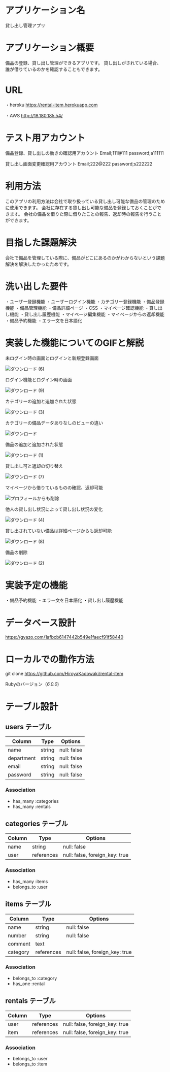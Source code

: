 # アプリケーション名

貸し出し管理アプリ

# アプリケーション概要

備品の登録、貸し出し管理ができるアプリです。
貸し出しがされている場合、誰が借りているのかを確認することもできます。

# URL

・heroku
https://rental-item.herokuapp.com

・AWS
http://18.180.185.54/

# テスト用アカウント

備品登録、貸し出しの動きの確認用アカウント
Email;111@111
password;a111111

貸し出し画面変更確認用アカウント
Email;222@222
password;s222222

# 利用方法

このアプリの利用方法は会社で取り扱っている貸し出し可能な備品の管理のために使用できます。
会社に存在する貸し出し可能な備品を登録しておくことができます。
会社の備品を借りた際に借りたことの報告、返却時の報告を行うことができます。

# 目指した課題解決

会社で備品を管理している際に、備品がどこにあるのかがわからないという課題解決を解決したかったためです。

# 洗い出した要件

・ユーザー登録機能
・ユーザーログイン機能
・カテゴリー登録機能
・備品登録機能
・備品管理機能
・備品詳細ページ
・CSS
・マイページ確認機能
・貸し出し機能
・貸し出し履歴機能
・マイページ編集機能
・マイページからの返却機能
・備品予約機能
・エラー文を日本語化

# 実装した機能についてのGIFと解説

未ログイン時の画面とログインと新規登録画面


![ダウンロード (6)](https://user-images.githubusercontent.com/71200627/105972575-1878d180-60cf-11eb-9483-3391433d4ad5.gif)


ログイン機能とログイン時の画面


![ダウンロード (9)](https://user-images.githubusercontent.com/71200627/105973369-00ee1880-60d0-11eb-8d0b-d6bebc0fe43a.gif)

カテゴリーの追加と追加された状態


![ダウンロード (3)](https://user-images.githubusercontent.com/71200627/105971803-46a9e180-60ce-11eb-9317-ced5de9c7b5d.gif)

カテゴリーの備品データありなしのビューの違い


![ダウンロード](https://user-images.githubusercontent.com/71200627/105973782-7e198d80-60d0-11eb-9cd0-ed170692ca6e.gif)


備品の追加と追加された状態


![ダウンロード (1)](https://user-images.githubusercontent.com/71200627/105971342-c1263180-60cd-11eb-9db5-93be1790f30d.gif)


貸し出し可と返却の切り替え


![ダウンロード (7)](https://user-images.githubusercontent.com/71200627/105972881-70afd380-60cf-11eb-8259-baf73db582ac.gif)


マイページから借りているものの確認、返却可能


![プロフィールからも削除](https://user-images.githubusercontent.com/71200627/105972426-f41cf500-60ce-11eb-8117-3fe0583c1d6e.gif)

他人の貸し出し状況によって貸し出し状況の変化


![ダウンロード (4)](https://user-images.githubusercontent.com/71200627/105972066-9688a880-60ce-11eb-980d-77611d89e8fd.gif)


貸し出されていない備品は詳細ページからも返却可能


![ダウンロード (8)](https://user-images.githubusercontent.com/71200627/105973103-ae146100-60cf-11eb-82fe-586305acf278.gif)



備品の削除


![ダウンロード (2)](https://user-images.githubusercontent.com/71200627/105971636-16624300-60ce-11eb-99d2-9a592a50999f.gif)


# 実装予定の機能

・備品予約機能
・エラー文を日本語化
・貸し出し履歴機能

# データベース設計

https://gyazo.com/1afbcb6147442b549e1faecf91f58440

# ローカルでの動作方法

git clone https://github.com/HiroyaKadowaki/rental-item

Rubyのバージョン（_6.0.0_)

# テーブル設計

## users テーブル

| Column     | Type   | Options     |
| ---------- | ------ | ----------- |
| name       | string | null: false |
| department | string | null: false |
| email      | string | null: false |
| password   | string | null: false |

### Association

- has_many :categories
- has_many :rentals

## categories テーブル

| Column  | Type       | Options                        |
| ------- | ---------- | ------------------------------ |
| name    | string     | null: false                    |
| user    | references | null: false, foreign_key: true |

### Association

- has_many :items
- belongs_to :user

## items テーブル

| Column      | Type       | Options                        |
| ----------- | ---------- | ------------------------------ |
| name        | string     | null: false                    |
| number      | string     | null: false                    |
| comment     | text       |                                |
| category    | references | null: false, foreign_key: true |

### Association

- belongs_to :category
- has_one :rental

## rentals テーブル

| Column     | Type       | Options                        |
| ---------- | ---------- | ------------------------------ |
| user       | references | null: false, foreign_key: true |
| item       | references | null: false, foreign_key: true |

### Association

- belongs_to :user
- belongs_to :item
